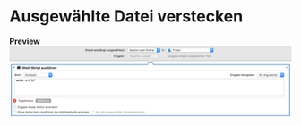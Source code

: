 # Ausgewählte Datei verstecken

__Preview__
![Preview.png](https://raw.githubusercontent.com/contmp/automater-workflows/master/Hide%20File/Hide%20File.workflow/Contents/QuickLook/Thumbnail.png)
